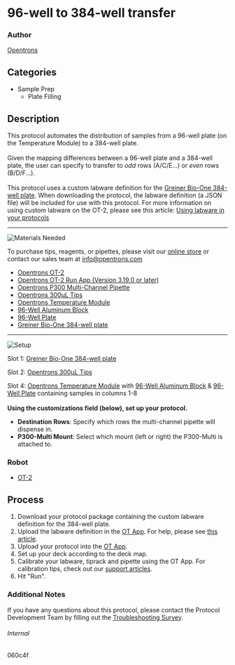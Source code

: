 # 96-well to 384-well transfer

### Author
[Opentrons](https://opentrons.com/)



## Categories
* Sample Prep
	* Plate Filling


## Description
This protocol automates the distribution of samples from a 96-well plate (on the Temperature Module) to a 384-well plate.</br>
</br>
Given the mapping differences between a 96-well plate and a 384-well plate, the user can specify to transfer to *odd* rows (A/C/E...) or *even* rows (B/D/F...).</br>
</br>
This protocol uses a custom labware definition for the [Greiner Bio-One 384-well plate](https://shop.gbo.com/en/row/products/bioscience/microplates/384-well-microplates/384-deep-well-small-volume-polypropylene-microplate/784201.html). When downloading the protocol, the labware definition (a JSON file) will be included for use with this protocol. For more information on using custom labware on the OT-2, please see this article: [Using labware in your protocols](https://support.opentrons.com/en/articles/3136506-using-labware-in-your-protocols)



---
![Materials Needed](https://s3.amazonaws.com/opentrons-protocol-library-website/custom-README-images/001-General+Headings/materials.png)

To purchase tips, reagents, or pipettes, please visit our [online store](https://shop.opentrons.com/) or contact our sales team at [info@opentrons.com](mailto:info@opentrons.com)

* [Opentrons OT-2](https://shop.opentrons.com/collections/ot-2-robot/products/ot-2)
* [Opentrons OT-2 Run App (Version 3.19.0 or later)](https://opentrons.com/ot-app/)
* [Opentrons P300 Multi-Channel Pipette](https://shop.opentrons.com/collections/ot-2-pipettes)
* [Opentrons 300µL Tips](https://shop.opentrons.com/collections/opentrons-tips/products/opentrons-300ul-tips)
* [Opentrons Temperature Module](https://shop.opentrons.com/collections/hardware-modules/products/tempdeck)
* [96-Well Aluminum Block](https://shop.opentrons.com/collections/verified-labware/products/aluminum-block-set)
* [96-Well Plate](https://shop.opentrons.com/collections/verified-labware/products/nest-0-1-ml-96-well-pcr-plate-full-skirt)
* [Greiner Bio-One 384-well plate](https://shop.gbo.com/en/row/products/bioscience/microplates/384-well-microplates/384-deep-well-small-volume-polypropylene-microplate/784201.html)



---
![Setup](https://s3.amazonaws.com/opentrons-protocol-library-website/custom-README-images/001-General+Headings/Setup.png)

Slot 1: [Greiner Bio-One 384-well plate](https://shop.gbo.com/en/row/products/bioscience/microplates/384-well-microplates/384-deep-well-small-volume-polypropylene-microplate/784201.html)

Slot 2: [Opentrons 300µL Tips](https://shop.opentrons.com/collections/opentrons-tips/products/opentrons-300ul-tips)

Slot 4: [Opentrons Temperature Module](https://shop.opentrons.com/collections/hardware-modules/products/tempdeck) with [96-Well Aluminum Block](https://shop.opentrons.com/collections/verified-labware/products/aluminum-block-set) & [96-Well Plate](https://shop.opentrons.com/collections/verified-labware/products/nest-0-1-ml-96-well-pcr-plate-full-skirt) containing samples in columns 1-8
</br>
</br>
**Using the customizations field (below), set up your protocol.**
* **Destination Rows**: Specify which rows the multi-channel pipette will dispense in.
* **P300-Multi Mount**: Select which mount (left or right) the P300-Multi is attached to.



### Robot
* [OT-2](https://opentrons.com/ot-2)

## Process

1. Download your protocol package containing the custom labware definition for the 384-well plate.
2. Upload the labware definition in the [OT App](https://opentrons.com/ot-app). For help, please see [this article](https://support.opentrons.com/en/articles/3136506-using-labware-in-your-protocols).
3. Upload your protocol into the [OT App](https://opentrons.com/ot-app).
4. Set up your deck according to the deck map.
5. Calibrate your labware, tiprack and pipette using the OT App. For calibration tips, check out our [support articles](https://support.opentrons.com/en/collections/1559720-guide-for-getting-started-with-the-ot-2).
6. Hit "Run".

### Additional Notes
If you have any questions about this protocol, please contact the Protocol Development Team by filling out the [Troubleshooting Survey](https://protocol-troubleshooting.paperform.co/).

###### Internal
060c4f
